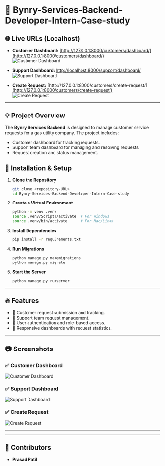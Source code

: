 # 🚀 **Bynry-Services-Backend-Developer-Intern-Case-study**

## 🌐 **Live URLs (Localhost)**
- **Customer Dashboard:** [http://127.0.0.1:8000/customers/dashboard/](http://127.0.0.1:8000/customers/dashboard/)  
  ![Customer Dashboard](https://github.com/user-attachments/assets/bb4ecb48-c4e9-439b-887f-d7a43ee362b1)

- **Support Dashboard:** [http://localhost:8000/support/dashboard/](http://localhost:8000/support/dashboard/)  
  ![Support Dashboard](https://github.com/user-attachments/assets/22910b8a-60bc-4fe8-ae0d-7c65fde73155)

- **Create Request:** [http://127.0.0.1:8000/customers/create-request/](http://127.0.0.1:8000/customers/create-request/)  
  ![Create Request](https://github.com/user-attachments/assets/7d805844-0388-4f5d-82e0-58a739a77d1e)

---

## 💡 **Project Overview**
The **Bynry Services Backend** is designed to manage customer service requests for a gas utility company. The project includes:
- Customer dashboard for tracking requests.
- Support team dashboard for managing and resolving requests.
- Request creation and status management.


## 🚀 **Installation & Setup**
1. **Clone the Repository**
   ```bash
   git clone <repository-URL>
   cd Bynry-Services-Backend-Developer-Intern-Case-study
   ```

2. **Create a Virtual Environment**
   ```bash
   python -m venv .venv
   source .venv/Scripts/activate  # For Windows
   source .venv/bin/activate      # For Mac/Linux
   ```

3. **Install Dependencies**
   ```bash
   pip install -r requirements.txt
   ```

4. **Run Migrations**
   ```bash
   python manage.py makemigrations
   python manage.py migrate
   ```

5. **Start the Server**
   ```bash
   python manage.py runserver
   ```

---

## 🔥 **Features**
- 📌 Customer request submission and tracking.  
- 📌 Support team request management.  
- 📌 User authentication and role-based access.  
- 📌 Responsive dashboards with request statistics.  

---

## 📷 **Screenshots**
### ✅ **Customer Dashboard**
![Customer Dashboard](https://github.com/user-attachments/assets/bb4ecb48-c4e9-439b-887f-d7a43ee362b1)

### ✅ **Support Dashboard**
![Support Dashboard](https://github.com/user-attachments/assets/22910b8a-60bc-4fe8-ae0d-7c65fde73155)

### ✅ **Create Request**
![Create Request](https://github.com/user-attachments/assets/7d805844-0388-4f5d-82e0-58a739a77d1e)

---


---

## 📌 **Contributors**
- **Prasad Patil** 
